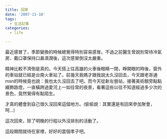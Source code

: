 ```yaml
---
title: 回家
date: '2007-11-10'
tags:
  - 生活記事
categories:
  - life

---
```

最近感冒了，季節變換的時候總覺得特別容易感冒。不過之前醫生曾說別常待冷氣房、戴口罩保持口鼻濕潤後，這次感冒倒沒太嚴重。  
  
精神比較不濟倒是真的。今天搭上往高雄的火車後眼睛一閉，睜開眼的時後，窗外的車站就已經是台南火車站了。前幾天我媽才跟我說太久沒回去，今天跟老哥通msn的時候竟也說：我也太久沒回去了吧。而今天從新左營站，接著美術館旁點點綴飾路燈，一直橫跨過愛河上一如往常的夜景，看著這些以往不知道經過多少次的景色，竟然覺得有點陌生。  
  
才真的體會到自己很久沒回來這個地方。(偷偷說：其實還是有回來參加聚會，呵…)  
  
這次回來，除了明晚的行程以外沒排別的活動了。  
  
這段期間就待在家裡，好好的當個孝子吧。